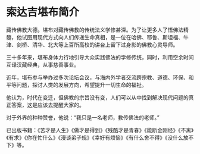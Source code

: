 # 索达吉堪布简介

藏传佛教大德。堪布对藏传佛教的传统法义学修甚深。为了让更多人了悟佛法精髓，他试图用现代方式向人们传递生命真相，是一位在哈佛、耶鲁、斯坦福、牛津、剑桥、清华、北大等上百所高校的讲台上留下过身影的佛教心灵导师。

三十多年来，堪布身体力行地引导大众实践佛法的学修传统，同时，利用空余时间互译汉藏经典，从事慈善事业。

近年，堪布参与举办过多次论坛会议，与海内外学者交流跨宗教、道德、环保、和平等问题，探讨人类的发展方向，希望提升一切生命的福祉。

他认为，时代在变迁，但佛教的宗旨没有变，人们可以从中找到解决现代问题的真正答案，这是应该去提醒大家的。

对于外界的种种赞誉，他说：“我只是一名老师，教传佛法的老师。”

已出版书籍：《苦才是人生》《做才是得到》《残酷才是青春》《能断金刚经》《不离》《有求》《你在忙什么》《漫谈弟子规》《幸好有烦恼》《有什么舍不得》《没什么放不下》等。